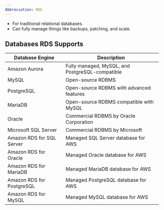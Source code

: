 ```yaml
---
Abbreviation: RDS
---
```

- For traditional relational databases.  
- Can fully manage things like backups, patching, and scale.

## Databases RDS Supports

| Database Engine                | Description                                    |
|-------------------------------|------------------------------------------------|
| Amazon Aurora                  | Fully managed, MySQL, and PostgreSQL-compatible|
| MySQL                         | Open-source RDBMS                              |
| PostgreSQL                    | Open-source RDBMS with advanced features       |
| MariaDB                       | Open-source RDBMS compatible with MySQL        |
| Oracle                        | Commercial RDBMS by Oracle Corporation         |
| Microsoft SQL Server          | Commercial RDBMS by Microsoft                  |
| Amazon RDS for SQL Server     | Managed SQL Server database for AWS            |
| Amazon RDS for Oracle         | Managed Oracle database for AWS                |
| Amazon RDS for MariaDB        | Managed MariaDB database for AWS               |
| Amazon RDS for PostgreSQL     | Managed PostgreSQL database for AWS            |
| Amazon RDS for MySQL          | Managed MySQL database for AWS                 |
